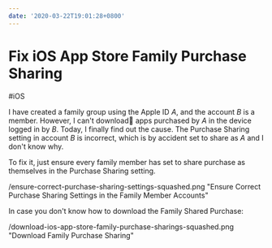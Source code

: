 ```yaml
---
date: '2020-03-22T19:01:28+0800'
---
```


# Fix iOS App Store Family Purchase Sharing

#iOS

I have created a family group using the Apple ID *A*, and the account *B* is a member. However, I can't download apps purchased by *A* in the device logged in by *B*. Today, I finally find out the cause. The Purchase Sharing setting in account *B* is incorrect, which is by accident set to share as *A* and I don't know why.

<!--more-->

To fix it, just ensure every family member has set to share purchase as themselves in the Purchase Sharing setting.

/ensure-correct-purchase-sharing-settings-squashed.png "Ensure Correct Purchase Sharing Settings in the Family Member Accounts"

In case you don't know how to download the Family Shared Purchase:

/download-ios-app-store-family-purchase-sharings-squashed.png "Download Family Purchase Sharing"